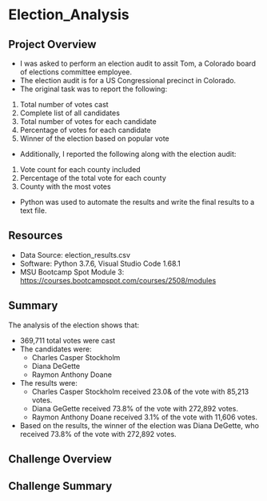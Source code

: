 # Election_Analysis


## Project Overview
- I was asked to perform an election audit to assit Tom, a Colorado board of elections committee employee.
- The election audit is for a US Congressional precinct in Colorado.
- The original task was to report the following: 
1.  Total number of votes cast
2.  Complete list of all candidates
3. Total number of votes for each candidate
4. Percentage of votes for each candidate
5. Winner of the election based on popular vote
- Additionally, I reported the following along with the election audit: 
1. Vote count for each county included
2. Percentage of the total vote for each county
3. County with the most votes
- Python was used to automate the results and write the final results to a text file.

## Resources
- Data Source: election_results.csv
- Software: Python 3.7.6, Visual Studio Code 1.68.1
- MSU Bootcamp Spot Module 3: https://courses.bootcampspot.com/courses/2508/modules

## Summary
The analysis of the election shows that: 
- 369,711 total votes were cast
- The candidates were:
    - Charles Casper Stockholm
    - Diana DeGette
    - Raymon Anthony Doane
 - The results were: 
    - Charles Casper Stockholm received 23.0& of the vote with 85,213 votes. 
    - Diana GeGette received 73.8% of the vote with 272,892 votes.
    - Raymon Anthony Doane received 3.1% of the vote with 11,606 votes.
 - Based on the results, the winner of the election was Diana DeGette, who received 73.8% of the vote with 272,892 votes. 

## Challenge Overview

## Challenge Summary
